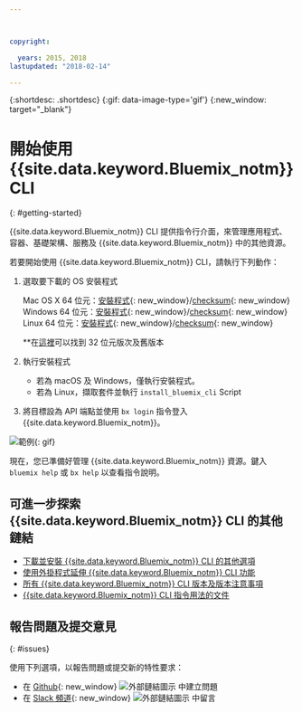 ```yaml
---



copyright:

  years: 2015, 2018
lastupdated: "2018-02-14"

---
```



{:shortdesc: .shortdesc}
{:gif: data-image-type='gif'}
{:new_window: target="_blank"}


# 開始使用 {{site.data.keyword.Bluemix_notm}} CLI
{: #getting-started}

{{site.data.keyword.Bluemix_notm}} CLI 提供指令行介面，來管理應用程式、容器、基礎架構、服務及 {{site.data.keyword.Bluemix_notm}} 中的其他資源。 

若要開始使用 {{site.data.keyword.Bluemix_notm}} CLI，請執行下列動作：

1. 選取要下載的 OS 安裝程式
   
   Mac OS X 64 位元：[安裝程式](https://clis.ng.bluemix.net/download/bluemix-cli/latest/osx){: new_window}/[checksum](https://clis.ng.bluemix.net/download/bluemix-cli/latest/osx/checksum){: new_window} <br>
   Windows 64 位元：[安裝程式](https://clis.ng.bluemix.net/download/bluemix-cli/latest/win64){: new_window}/[checksum](https://clis.ng.bluemix.net/download/bluemix-cli/latest/win64/checksum){: new_window} <br>
   Linux 64 位元：[安裝程式](https://clis.ng.bluemix.net/download/bluemix-cli/latest/linux64){: new_window}/[checksum](https://clis.ng.bluemix.net/download/bluemix-cli/latest/linux64/checksum){: new_window} <br>
  
   **在[這裡](all_versions.html)可以找到 32 位元版次及舊版本

1. 執行安裝程式
   * 若為 macOS 及 Windows，僅執行安裝程式。
   * 若為 Linux，擷取套件並執行 `install_bluemix_cli` Script

1. 將目標設為 API 端點並使用 `bx login` 指令登入 {{site.data.keyword.Bluemix_notm}}。
  

  ![範例](example.gif){: gif}

現在，您已準備好管理 {{site.data.keyword.Bluemix_notm}} 資源。鍵入 `bluemix help` 或 `bx help` 以查看指令說明。 

## 可進一步探索 {{site.data.keyword.Bluemix_notm}} CLI 的其他鏈結

* [下載並安裝 {{site.data.keyword.Bluemix_notm}} CLI 的其他選項](download_cli.html)
* [使用外掛程式延伸 {{site.data.keyword.Bluemix_notm}} CLI 功能](extend_cli.html)
* [所有 {{site.data.keyword.Bluemix_notm}} CLI 版本及版本注意事項](all_versions.html)
* [{{site.data.keyword.Bluemix_notm}} CLI 指令用法的文件](bx_cli.html)


## 報告問題及提交意見
{: #issues}

使用下列選項，以報告問題或提交新的特性要求：
 * 在 [Github](https://github.com/IBM-Bluemix/bluemix-cli-release/issues){: new_window} ![外部鏈結圖示](../../../icons/launch-glyph.svg) 中建立問題
 * 在 [Slack 頻道](https://dwopen.slack.com/messages/bluemix-cli/){: new_window} ![外部鏈結圖示](../../../icons/launch-glyph.svg) 中留言


